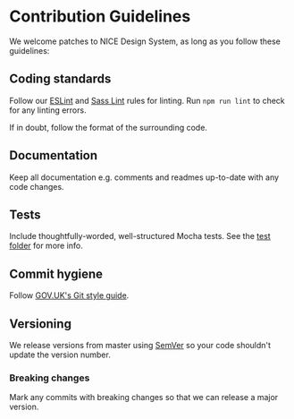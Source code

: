 # Contribution Guidelines

We welcome patches to NICE Design System, as long as you follow these
guidelines:

## Coding standards

Follow our [ESLint](https://github.com/nhsevidence/nice-design-system/blob/master/src/javascripts/.eslintrc) and [Sass Lint](https://github.com/nhsevidence/nice-design-system/blob/master/src/stylesheets/.sass-lint.yml) rules for linting. Run `npm run lint` to check for any linting errors.

If in doubt, follow the format of the surrounding code.

## Documentation

Keep all documentation e.g. comments and readmes up-to-date with any code changes.

## Tests

Include thoughtfully-worded, well-structured Mocha tests. See the [test folder](https://github.com/nhsevidence/nice-design-system/tree/master/test#readme) for more info.

## Commit hygiene

Follow [GOV.UK's Git style guide](https://github.com/alphagov/styleguides/blob/master/git.md).

## Versioning

We release versions from master using [SemVer](http://semver.org/) so your code shouldn't update the version number.

### Breaking changes

Mark any commits with breaking changes so that we can release a major version.
